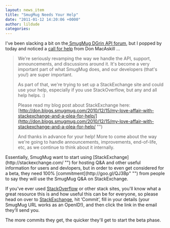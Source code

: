 ```yaml
---
layout: news_item
title: "SmugMug Needs Your Help"
date: "2011-01-12 14:20:06 +0000"
author: lildude
categories:
---
```


I've been slacking a bit on the[ SmugMug DGrin API forum](http://www.dgrin.com/forumdisplay.php?f=25 ""), but I popped by today and noticed a [call for help](http://www.dgrin.com/showthread.php?s=96c46b931a01480cf381d2abe982bb37&amp;t=185872 "") from Don MacAskill ...

<blockquote>We're seriously revamping the way we handle the API, support, announcements, and discussions around it. It's become a very important part of what SmugMug does, and our developers (that's you!) are super important.

As part of that, we're trying to set up a StackExchange site and could use your help, especially if you use StackOverflow, but any and all help helps. :)

Please read my blog post about StackExchange here: [http://don.blogs.smugmug.com/2010/12/15/my-love-affair-with-stackexchange-and-a-plea-for-help/](http://don.blogs.smugmug.com/2010/12/15/my-love-affair-with-stackexchange-and-a-plea-for-help/ "")

And thanks in advance for your help! More to come about the way we're going to handle announcements, improvements, end-of-life, etc, as we continue to think about it internally. 

</blockquote>Essentially, SmugMug want to start using [StackExchange](http://stackexchange.com/ "") for hosting Q&A and other useful information for users and devlopers, but in order to even get considered for a beta, they need 100% [commitment](http://goo.gl/QJ3Bp&quot; "") from people to say they will use the SmugMug Q&A on StackExchange.

If you've ever used [StackOverflow](http://stackoverflow.com/ "") or other stack sites, you'll know what a great resource this is and how useful this can be for everyone, so please head on over to [StackExchange](http://goo.gl/QJ3Bp ""), hit ‘Commit’, fill in your details (your SmugMug URL works as an OpenID!), and then click the link in the email they’ll send you.

The more commits they get, the quicker they'll get to start the beta phase.
